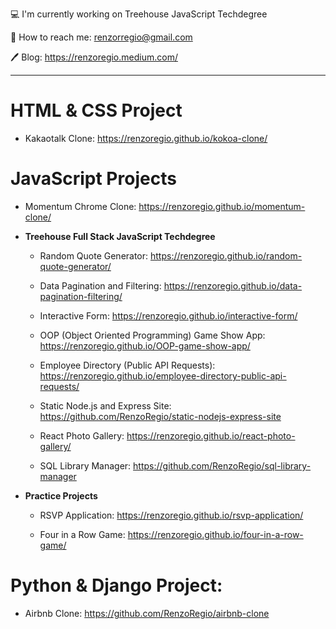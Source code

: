 
💻 I'm currently working on Treehouse JavaScript Techdegree

📱 How to reach me: renzorregio@gmail.com

🖊 Blog: https://renzoregio.medium.com/


-------

# HTML & CSS Project

  * Kakaotalk Clone: https://renzoregio.github.io/kokoa-clone/


# JavaScript Projects 
  
  
  
  * Momentum Chrome Clone: https://renzoregio.github.io/momentum-clone/
  
  
  
  * __Treehouse Full Stack JavaScript Techdegree__
  
    * Random Quote Generator: https://renzoregio.github.io/random-quote-generator/

    * Data Pagination and Filtering: https://renzoregio.github.io/data-pagination-filtering/

    * Interactive Form: https://renzoregio.github.io/interactive-form/

    * OOP (Object Oriented Programming) Game Show App: https://renzoregio.github.io/OOP-game-show-app/

    * Employee Directory (Public API Requests): https://renzoregio.github.io/employee-directory-public-api-requests/

    * Static Node.js and Express Site: https://github.com/RenzoRegio/static-nodejs-express-site

    * React Photo Gallery: https://renzoregio.github.io/react-photo-gallery/

    * SQL Library Manager: https://github.com/RenzoRegio/sql-library-manager
  
  
  
  * __Practice Projects__
  
    * RSVP Application: https://renzoregio.github.io/rsvp-application/

    * Four in a Row Game: https://renzoregio.github.io/four-in-a-row-game/


    
# Python & Django Project:
  
  
  * Airbnb Clone: https://github.com/RenzoRegio/airbnb-clone



<!--
**rmrrcreate/rmrrcreate** is a ✨ _special_ ✨ repository because its `README.md` (this file) appears on your GitHub profile.

Here are some ideas to get you started:

- 🔭 I’m currently working on ...
- 🌱 I’m currently learning ...
- 👯 I’m looking to collaborate on ...
- 🤔 I’m looking for help with ...
- 💬 Ask me about ...
- 📫 How to reach me: ...
- 😄 Pronouns: ...
- ⚡ Fun fact: ...
-->
